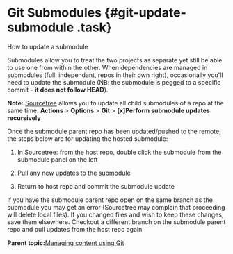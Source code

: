 # Git Submodules {#git-update-submodule .task}

How to update a submodule

Submodules allow you to treat the two projects as separate yet still be able to use one from within the other. When dependencies are managed in submodules \(full, independant, repos in their own right\), occasionally you'll need to update the submodule \(NB: the submodule is pegged to a specific commit - **it does not follow HEAD**\).

**Note:** [Sourcetree](https://www.sourcetreeapp.com/) allows you to update all child submodules of a repo at the same time: **Actions** \> **Options** \> **Git** \> **\[x\]Perform submodule updates recursively**

Once the submodule parent repo has been updated/pushed to the remote, the steps below are for updating the hosted submodule:

1.  In Sourcetree: from the host repo, double click the submodule from the submodule panel on the left

2.  Pull any new updates to the submodule

3.  Return to host repo and commit the submodule update


If you have the submodule parent repo open on the same branch as the submodule you may get an error \(Sourcetree may complain that proceeding will delete local files\). If you changed files and wish to keep these changes, save them elsewhere. Checkout a different branch on the submodule parent repo and pull updates from the host repo again

**Parent topic:**[Managing content using Git](../topics/git.md)
